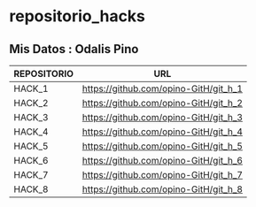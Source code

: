 # repositorio_hacks
## Mis Datos : Odalis Pino


| REPOSITORIO | URL |
| ------ | ------ |
| HACK_1 | https://github.com/opino-GitH/git_h_1  |
| HACK_2 | https://github.com/opino-GitH/git_h_2 |
| HACK_3 | https://github.com/opino-GitH/git_h_3 |
| HACK_4 | https://github.com/opino-GitH/git_h_4 |
| HACK_5 | https://github.com/opino-GitH/git_h_5 |
| HACK_6 | https://github.com/opino-GitH/git_h_6 |
| HACK_7 | https://github.com/opino-GitH/git_h_7 |
| HACK_8 | https://github.com/opino-GitH/git_h_8 |

